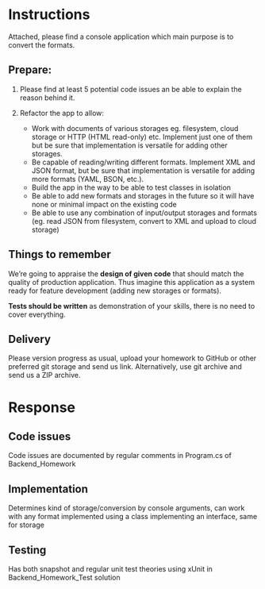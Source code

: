 # Instructions #

Attached, please find a console application which main purpose is to convert the formats.

## Prepare: ##

1. Please find at least 5 potential code issues an be able to explain the reason behind it.

2. Refactor the app to allow:
	- Work with documents of various storages eg. filesystem, cloud storage or HTTP (HTML read-only) etc. Implement just one of them but be sure that implementation is versatile for adding other storages.
	- Be capable of reading/writing different formats. Implement XML and JSON format, but be sure that implementation is versatile for adding more formats (YAML, BSON, etc.). 
	- Build the app in the way to be able to test classes in isolation
	- Be able to add new formats and storages in the future so it will have none or minimal impact on the existing code
	- Be able to use any combination of input/output storages and formats (eg. read JSON from filesystem, convert to XML and upload to cloud storage)

## Things to remember ##
We’re going to appraise the **design of given code** that should match the quality of production application. Thus imagine this application as a system ready for feature development (adding new storages or formats).

**Tests should be written** as demonstration of your skills, there is no need to cover everything.

## Delivery ##
Please version progress as usual, upload your homework to GitHub or other preferred git storage and send us link. Alternatively, use git archive and send us a ZIP archive.


# Response #

## Code issues

Code issues are documented by regular comments in Program.cs of Backend_Homework

## Implementation

Determines kind of storage/conversion by console arguments, can work with any format implemented using a class implementing an interface, same for storage

## Testing

Has both snapshot and regular unit test theories using xUnit in Backend_Homework_Test solution
